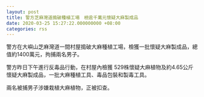```yaml
---
layout: post
title: 警方芝麻灣道搗破種植工場　檢逾千萬元懷疑大麻製成品
date: 2020-03-25 15:27:22.000000000 +08:00
categories: rss
---
```


警方在大嶼山芝麻灣道一間村屋搗破大麻種植工場，檢獲一批懷疑大麻製成品，總值約1400萬元，拘捕兩名男子。

警方昨日下午進行反毒品行動，在村屋內檢獲 529株懷疑大麻植物及約4.65公斤懷疑大麻製成品，一批大麻種植工具、毒品包裝和製毒工具。

兩名被捕男子涉嫌栽植大麻植物，正被扣查。
